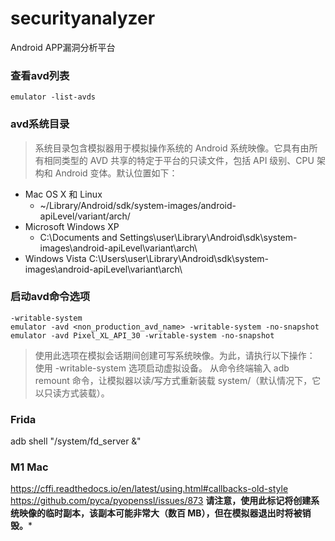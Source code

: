 # securityanalyzer
Android APP漏洞分析平台
### 查看avd列表
    emulator -list-avds
### avd系统目录
>系统目录包含模拟器用于模拟操作系统的 Android 系统映像。它具有由所
>有相同类型的 AVD 共享的特定于平台的只读文件，包括 API 级别、CPU 
>架构和 Android 变体。默认位置如下：
   - Mac OS X 和 Linux 
     - ~/Library/Android/sdk/system-images/android-apiLevel/variant/arch/
   - Microsoft Windows XP
     - C:\Documents and Settings\user\Library\Android\sdk\system-images\android-apiLevel\variant\arch\
   - Windows Vista
    C:\Users\user\Library\Android\sdk\system-images\android-apiLevel\variant\arch\
### 启动avd命令选项
    -writable-system
    emulator -avd <non_production_avd_name> -writable-system -no-snapshot
    emulator -avd Pixel_XL_API_30 -writable-system -no-snapshot
    
> 使用此选项在模拟会话期间创建可写系统映像。为此，请执行以下操作：
    使用 -writable-system 选项启动虚拟设备。
    从命令终端输入 adb remount 命令，让模拟器以读/写方式重新装载 system/（默认情况下，它以只读方式装载）。
### Frida
  adb shell "/system/fd_server &"
### M1 Mac
  https://cffi.readthedocs.io/en/latest/using.html#callbacks-old-style
  https://github.com/pyca/pyopenssl/issues/873
**请注意，使用此标记将创建系统映像的临时副本，该副本可能非常大（数百 MB），但在模拟器退出时将被销毁。***